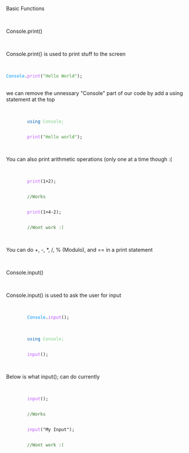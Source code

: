 <head>

<link rel="stylesheet" type="text/css" href="https://mervinpais.github.io/Easy14_Programing_language/style.css">

</head>

<body class="dark_body">

<head1> Basic Functions </head1>

<br>

<head3> Console.print() </head3>

<br>

<para>Console.print() is used to print stuff to the screen</para>

<br>

<div class="code">
<code class="language-csharp">
<a style="color: #0092fa;">Console</a>.<a style="color: #bc57ff;">print</a>(<a style="color: #409438;">"Hello World"</a>);
</code>
</div>

<br>

<para> we can remove the unnessary "Console" part of our code by add a using statement at the top </para>

<br>

<div class="code">
    <code class="language-csharp">
        <a style="color: #0662b2;">using</a><a style="color: #78ce7f;"> Console;</a>
    </code>
</div>

<div class="code">
    <code class="language-csharp">
        <a style="color: #bc57ff;">print</a>(<a style="color: #409438;">"Hello world"</a>);
    </code>
</div>

<br>

<para> You can also print arithmetic operations (only one at a time though :( </para>

<br>

<div class="code">
    <code class="language-csharp">
        <a style="color: #bc57ff;">print</a>(1+2);
    </code>
</div>

<div class="code">
    <code class="language-csharp">
        <a style="color: #387632;">//Works</a>
    </code>
</div>

<div class="code">
    <code class="language-csharp">
        <a style="color: #bc57ff;">print</a>(1+4-2);
    </code>
</div>

<div class="code">
    <code class="language-csharp">
        <a style="color: #387632;">//Wont work :(</a>
    </code>
</div>

<br>

<para> You can do +, -, *, /, % (Modulo), and == in a print statement </para>

<br>

<head3> Console.input() </head3>

<br>

<para> Console.input() is used to ask the user for input </para>

<br>

<div class="code">
    <code class="language-csharp">
        <a style="color: #0092fa;">Console</a>.<a style="color: #bc57ff;">input</a>();
    </code>
</div>

<br>

<div class="code">
    <code class="language-csharp">
        <a style="color: #0662b2;">using</a><a style="color: #78ce7f;"> Console;</a>
    </code>
</div>

<div class="code">
    <code class="language-csharp">
        <a style="color: #bc57ff;">input</a>();
    </code>
</div>

<br>

<para> Below is what input(); can do currently </para>

<br>

<div class="code">
    <code class="language-csharp">
        <a style="color: #bc57ff;">input</a>();
    </code>
</div>
<div class="code">
    <code class="language-csharp">
        <a style="color: #387632;">//Works</a>
    </code>
</div>
<div class="code">
    <code class="language-csharp">
        <a style="color: #bc57ff;">input</a>("My Input");
    </code>
</div>
<div class="code">
    <code class="language-csharp">
        <a style="color: #387632;">//Wont work :(</a>
    </code>
</div>

<br>

</body>
